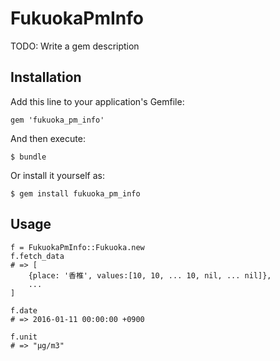 # FukuokaPmInfo

TODO: Write a gem description

## Installation

Add this line to your application's Gemfile:

    gem 'fukuoka_pm_info'

And then execute:

    $ bundle

Or install it yourself as:

    $ gem install fukuoka_pm_info

## Usage

```
f = FukuokaPmInfo::Fukuoka.new
f.fetch_data
# => [
    {place: '香椎', values:[10, 10, ... 10, nil, ... nil]},
    ...
]

f.date
# => 2016-01-11 00:00:00 +0900

f.unit
# => "μg/m3"

```
